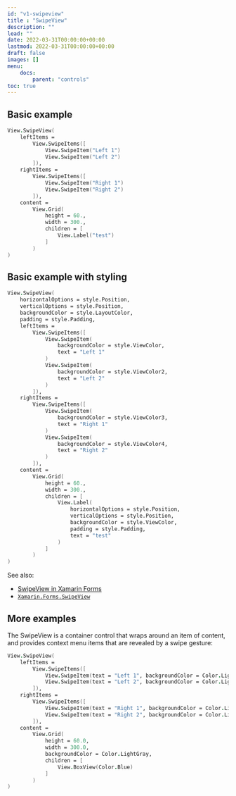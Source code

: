 ```yaml
---
id: "v1-swipeview"
title : "SwipeView"
description: ""
lead: ""
date: 2022-03-31T00:00:00+00:00
lastmod: 2022-03-31T00:00:00+00:00
draft: false
images: []
menu:
    docs:
        parent: "controls"
toc: true
---
```


## Basic example

```fs
View.SwipeView(
    leftItems =
        View.SwipeItems([
            View.SwipeItem("Left 1")
            View.SwipeItem("Left 2")
        ]),
    rightItems =
        View.SwipeItems([
            View.SwipeItem("Right 1")
            View.SwipeItem("Right 2")
        ]),
    content =
        View.Grid(
            height = 60.,
            width = 300.,
            children = [
                View.Label("test")
            ]
        )
)
```

## Basic example with styling

```fs
View.SwipeView(
    horizontalOptions = style.Position,
    verticalOptions = style.Position,
    backgroundColor = style.LayoutColor,
    padding = style.Padding,
    leftItems =
        View.SwipeItems([
            View.SwipeItem(
                backgroundColor = style.ViewColor,
                text = "Left 1"
            )
            View.SwipeItem(
                backgroundColor = style.ViewColor2,
                text = "Left 2"
            )
        ]),
    rightItems =
        View.SwipeItems([
            View.SwipeItem(
                backgroundColor = style.ViewColor3,
                text = "Right 1"
            )
            View.SwipeItem(
                backgroundColor = style.ViewColor4,
                text = "Right 2"
            )
        ]),
    content =
        View.Grid(
            height = 60.,
            width = 300.,
            children = [
                View.Label(
                    horizontalOptions = style.Position,
                    verticalOptions = style.Position,
                    backgroundColor = style.ViewColor,
                    padding = style.Padding,
                    text = "test"
                )
            ]
        )
)
```

See also:

* [SwipeView in Xamarin Forms](https://docs.microsoft.com/en-us/xamarin/xamarin-forms/user-interface/SwipeView)
* [`Xamarin.Forms.SwipeView`](https://docs.microsoft.com/en-us/dotnet/api/Xamarin.Forms.SwipeView)

## More examples

The SwipeView is a container control that wraps around an item of content, and provides context menu items that are revealed by a swipe gesture:

```fs
View.SwipeView(
    leftItems =
        View.SwipeItems([
            View.SwipeItem(text = "Left 1", backgroundColor = Color.LightPink)
            View.SwipeItem(text = "Left 2", backgroundColor = Color.LightGreen)
        ]),
    rightItems =
        View.SwipeItems([
            View.SwipeItem(text = "Right 1", backgroundColor = Color.LightPink)
            View.SwipeItem(text = "Right 2", backgroundColor = Color.LightGreen)
        ]),
    content =
        View.Grid(
            height = 60.0,
            width = 300.0,
            backgroundColor = Color.LightGray,
            children = [
                View.BoxView(Color.Blue)
            ]
        )
)
```
